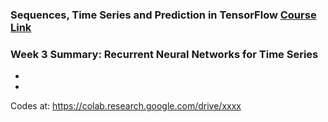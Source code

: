 ### Sequences, Time Series and Prediction in TensorFlow [Course Link](https://www.coursera.org/learn/tensorflow-sequences-time-series-and-prediction/home/welcome)

### Week 3 Summary:  Recurrent Neural Networks for Time Series


- 

- 

Codes at: https://colab.research.google.com/drive/xxxx
